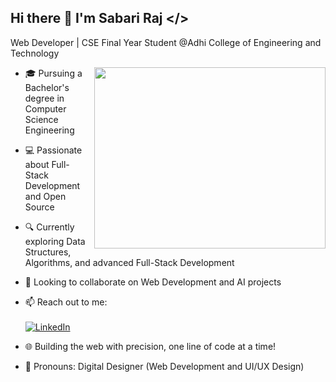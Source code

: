 ## Hi there 👋 I'm Sabari Raj </>

Web Developer | CSE Final Year Student @Adhi College of Engineering and Technology  

<img align='right' width='370' height='290' src='https://user-images.githubusercontent.com/40719899/205479251-ffba5354-583f-491b-a1ef-ce919083e2b1.gif'>

- 🎓 Pursuing a Bachelor's degree in Computer Science Engineering  
- 💻 Passionate about Full-Stack Development and Open Source  
- 🔍 Currently exploring Data Structures, Algorithms, and advanced Full-Stack Development  
- 🚀 Looking to collaborate on Web Development and AI projects  
- 📫 Reach out to me:  
  <br/>[<img src='https://img.shields.io/badge/LinkedIn-0077B5?style=for-the-badge&logo=linkedin&logoColor=white' alt='LinkedIn'/>](https://www.linkedin.com/in/sabari-raj-p-16a279230)

- 🌐 Building the web with precision, one line of code at a time!  
- 🔧 Pronouns: Digital Designer (Web Development and UI/UX Design)

